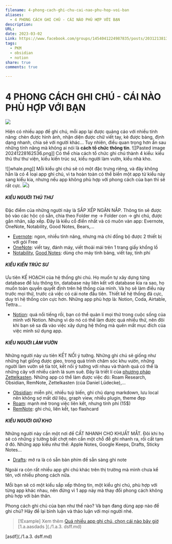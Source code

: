 ```yaml
---
filename: 4-phong-cach-ghi-chu-cai-nao-phu-hop-voi-ban
aliases:
  - 4 PHONG CÁCH GHI CHÚ - CÁI NÀO PHÙ HỢP VỚI BẠN
description: 
URL: 
date: 2023-03-02
Link: https://www.facebook.com/groups/1454041224987835/posts/2031213813937237/
tags:
  - PKM
  - obsidian
  - notion
share: true
comments: true

---
```

# 4 PHONG CÁCH GHI CHÚ - CÁI NÀO PHÙ HỢP VỚI BẠN

![](https://i.imgur.com/mVLvWIc.jpg)


Hiện có nhiều app để ghi chú, mỗi app lại được quảng cáo với nhiều tính năng: chèn được hình ảnh, nhận diện được chữ viết tay, kẻ được bảng, định dạng nhanh, chia sẻ với người khác... Tuy nhiên, điều quan trọng hơn ẩn sau những tính năng mà không ai nói là **cách tổ chức thông tin**.
![[Pasted image 20241228162536.png]]
Có thể chia cách tổ chức ghi chú thành 4 kiểu: kiểu thủ thư thư viện, kiểu kiến trúc sư, kiểu người làm vườn, kiểu nhà kho. 

![[whale.png]] 
Mỗi kiểu ghi chú sẽ có một đặc trưng riêng, và đây không hẳn là có 4 loại app ghi chú, vì ta hoàn toàn có thể biến một app từ kiểu này sang kiểu kia, nhưng nếu app không phù hợp với phong cách của bạn thì sẽ rất cực.
![](https://i.imgur.com/mVLvWIc.jpg))
##### KIỂU NGƯỜI THỦ THƯ

Đặc điểm của những người này là SẮP XẾP NGĂN NẮP. Thông tin sẽ được bỏ vào các hộc có sẵn, chia theo Folder mẹ -> Folder con -> ghi chú, được gắn nhãn, sắp xếp. Đây là kiểu cổ điển nhất và có muôn vàn app: Evernote, OneNote, Notability, Good Notes, Bears,...

- [Evernote](https://evernote.com/): ngon, nhiều tính năng, nhưng mà chỉ đồng bộ được 2 thiết bị với gói Free
- [OneNote](https://www.onenote.com/): viết tay, đánh máy, viết thoải mái trên 1 trang giấy khổng lồ
- [Notability](https://www.gingerlabs.com/), [Good Notes](https://www.goodnotes.com/): dùng cho máy tính bảng, viết tay, tính phí


##### KIỂU KIẾN TRÚC SƯ

Ưu tiên KẾ HOẠCH của hệ thống ghi chú. Họ muốn tự xây dựng từng database để lưu thông tin, database này liên kết với database kia ra sao, họ muốn toàn quyền quyết định trên hệ thống của mình. Và họ sẽ làm điều này trước mọi thứ, trước cả việc có cái note đầu tiên. Thiết kế hệ thống đã cực, duy trì hệ thống còn cực hơn. Những app phù hợp là: Notion, Coda, Airtable, Tettra...

- [Notion](https://www.notion.so/): quá nổi tiếng rồi, bạn có thể quản lí mọi thứ trong cuộc sống của mình với Notion. Nhưng vì do nó có thể làm được quá nhiều thứ, nên đôi khi bạn sẽ sa đà vào việc xây dựng hệ thống mà quên mất mục đích của việc mình sử dụng app.


##### KIỂU NGƯỜI LÀM VƯỜN

Những người này ưu tiên KẾT NỐI ý tưởng. Những ghi chú sẽ giống như những hạt giống được gieo, trong quá trình chăm sóc khu vườn, những người làm vườn sẽ tỉa tót, kết nối ý tưởng với nhau và thành quả có thể là những cây với nhiều cành lá sum suê. Đây là triết lí của [phương pháp Zettelkasten](ph%C6%B0%C6%A1ng%20pha%CC%81p%20Zettelkasten.md). Những app có thể làm được việc đó: Roam Research, Obsidian, RemNote, Zettelkasten (của Daniel Lüdecke),...

- [Obsidian](https://obsidian.md/): miễn phí, nhiều tuỳ biến, ghi chú dạng markdown, lưu local nên không sợ mất dữ liệu, graph view, nhiều plugin, theme đẹp
- [Roam](https://roamresearch.com/): mạnh mẽ trong việc liên kết, nhưng tính phí (15$)
- [RemNote](https://www.remnote.com/): ghi chú, liên kết, tạo flashcard

##### KIỂU NGƯỜI GIỮ KHO

Những người này cần một nơi để CẤT NHANH CHO KHUẤT MẮT. Đôi khi họ sẽ có những ý tưởng bất chợt nên cần một chỗ để ghi nhanh ra, rồi cất tạm ở đó. Những app kiểu như thế: Apple Notes, Google Keeps, Drafts, Sticky Notes...

- [Drafts](https://getdrafts.com/): mở ra là có sẵn bàn phím để sẵn sàng ghi note

Ngoài ra còn rất nhiều app ghi chú khác trên thị trường mà mình chưa kể tên, với nhiều phong cách nữa.

Mỗi bạn sẽ có một kiểu sắp xếp thông tin, một kiểu ghi chú, phù hợp với từng app khác nhau, nên đừng vì 1 app này mà thay đổi phong cách không phù hợp với bản thân.

Phong cách ghi chú của bạn như thế nào? Và bạn đang dùng app nào để ghi chú? Hãy để lại bình luận và thảo luận với mọi người nhé.


> [!Example] Xem thêm
> [Quá nhiều app ghi chú, chọn cái nào bây giờ](./qua-nhieu-app-ghi-chu-chon-cai-nao-bay-gio.md)
> [1.a.aasdads ](./1.a.3. dsff.md)  

[asdf](./1.a.3. dsff.md)
